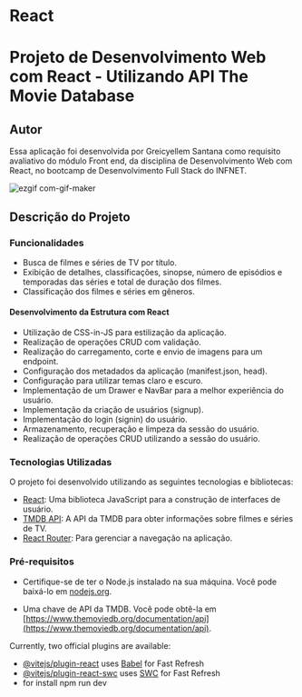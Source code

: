 # React

# Projeto de Desenvolvimento Web com React - Utilizando API The Movie Database

## Autor

Essa aplicação foi desenvolvida por Greicyellem Santana como requisito avaliativo do módulo Front end, da disciplina de Desenvolvimento Web com React, no bootcamp de Desenvolvimento Full Stack do INFNET.

![ezgif com-gif-maker](https://github.com/Greicyellem/movies-project-react-/assets/143654364/9b70fad6-9dee-4179-a8dc-a36e0145c0e4)


## Descrição do Projeto

### Funcionalidades

- Busca de filmes e séries de TV por título.
- Exibição de detalhes, classificações, sinopse, número de episódios e temporadas das séries e total de duração dos filmes.
- Classificação dos filmes e séries em gêneros.

#### Desenvolvimento da Estrutura com React

- Utilização de CSS-in-JS para estilização da aplicação.
- Realização de operações CRUD com validação.
- Realização do carregamento, corte e envio de imagens para um endpoint.
- Configuração dos metadados da aplicação (manifest.json, head).
- Configuração para utilizar temas claro e escuro.
- Implementação de um Drawer e NavBar para a melhor experiência do usuário.
- Implementação da criação de usuários (signup).
- Implementação do login (signin) do usuário.
- Armazenamento, recuperação e limpeza da sessão do usuário.
- Realização de operações CRUD utilizando a sessão do usuário.

### Tecnologias Utilizadas

O projeto foi desenvolvido utilizando as seguintes tecnologias e bibliotecas:

- [React](https://reactjs.org/): Uma biblioteca JavaScript para a construção de interfaces de usuário.
- [TMDB API](https://www.themoviedb.org/documentation/api): A API da TMDB para obter informações sobre filmes e séries de TV.
- [React Router](https://reactrouter.com/): Para gerenciar a navegação na aplicação.



### Pré-requisitos

- Certifique-se de ter o Node.js instalado na sua máquina. Você pode baixá-lo em [nodejs.org](https://nodejs.org/).
  
- Uma chave de API da TMDB. Você pode obtê-la em [https://www.themoviedb.org/documentation/api](https://www.themoviedb.org/documentation/api).








Currently, two official plugins are available:

- [@vitejs/plugin-react](https://github.com/vitejs/vite-plugin-react/blob/main/packages/plugin-react/README.md) uses [Babel](https://babeljs.io/) for Fast Refresh
- [@vitejs/plugin-react-swc](https://github.com/vitejs/vite-plugin-react-swc) uses [SWC](https://swc.rs/) for Fast Refresh
- for install npm run dev
